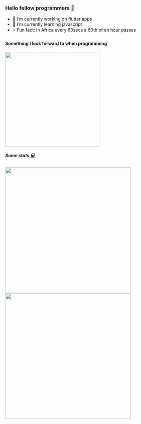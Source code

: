 ### Hello fellow programmers 👋

- 🔭 I’m currently working on flutter apps
- 🌱 I’m currently learning javascript
- ⚡ Fun fact: In Africa every 60secs a 60th of an hour passes

#### Something I look forward to when programming

<img  src="https://media1.tenor.com/images/963dbf83410067b8216bf3fbeec50874/tenor.gif?itemid=5012719" width="300" >

##### Some stats 💻


<img align="left" src="https://github-readme-stats.vercel.app/api?username=VRedBull&&show_icons=true&title_color=15ff00&icon_color=cc00ff&text_color=ffffff&bg_color=000000" width="400">
<img align="center" src="https://github-readme-stats.vercel.app/api/top-langs?username=VRedBull&show_icons=true&locale=en&layout=compact&bg_color=000000&text_color=ffffff&title_color=15ff00&icon_color=cc00ff" width = "400">
<!--
**VRedBull/VRedBull** is a ✨ _special_ ✨ repository because its `README.md` (this file) appears on your GitHub profile.

- 👯 I’m looking to collaborate on ...
- 🤔 I’m looking for help with ...
- 💬 Ask me about ...
- 📫 How to reach me: ...
- 😄 Pronouns: ...

-->
